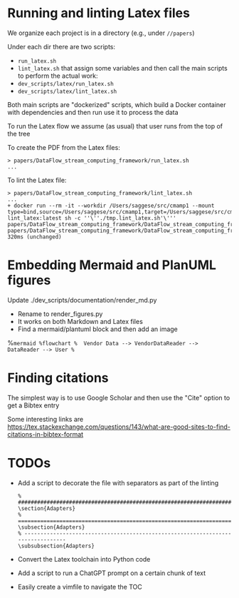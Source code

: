 # Running and linting Latex files

We organize each project is in a directory (e.g., under `//papers`)

Under each dir there are two scripts:
- `run_latex.sh`
- `lint_latex.sh`
that assign some variables and then call the main scripts to perform the actual
work:
- `dev_scripts/latex/run_latex.sh`
- `dev_scripts/latex/lint_latex.sh`

Both main scripts are "dockerized" scripts, which build a Docker container with
dependencies and then run use it to process the data

To run the Latex flow we assume (as usual) that user runs from the top of the
tree

To create the PDF from the Latex files:
```
> papers/DataFlow_stream_computing_framework/run_latex.sh
...
```

To lint the Latex file:
```
> papers/DataFlow_stream_computing_framework/lint_latex.sh
...
+ docker run --rm -it --workdir /Users/saggese/src/cmamp1 --mount type=bind,source=/Users/saggese/src/cmamp1,target=/Users/saggese/src/cmamp1 lint_latex:latest sh -c ''\''./tmp.lint_latex.sh'\''' papers/DataFlow_stream_computing_framework/DataFlow_stream_computing_framework.tex
papers/DataFlow_stream_computing_framework/DataFlow_stream_computing_framework.tex 320ms (unchanged)
```

# Embedding Mermaid and PlanUML figures

Update ./dev_scripts/documentation/render_md.py

- Rename to render_figures.py
- It works on both Markdown and Latex files
- Find a mermaid/plantuml block and then add an image

%```mermaid
%flowchart
%  Vendor Data --> VendorDataReader --> DataReader --> User
%```

# Finding citations

The simplest way is to use Google Scholar and then use the "Cite" option to get a
Bibtex entry

Some interesting links are
https://tex.stackexchange.com/questions/143/what-are-good-sites-to-find-citations-in-bibtex-format

# TODOs

- Add a script to decorate the file with separators as part of the linting
  ```
  % ################################################################################
  \section{Adapters}
  % ================================================================================
  \subsection{Adapters}
  % --------------------------------------------------------------------------------
  \subsubsection{Adapters}
  ```

- Convert the Latex toolchain into Python code

- Add a script to run a ChatGPT prompt on a certain chunk of text

- Easily create a vimfile to navigate the TOC

